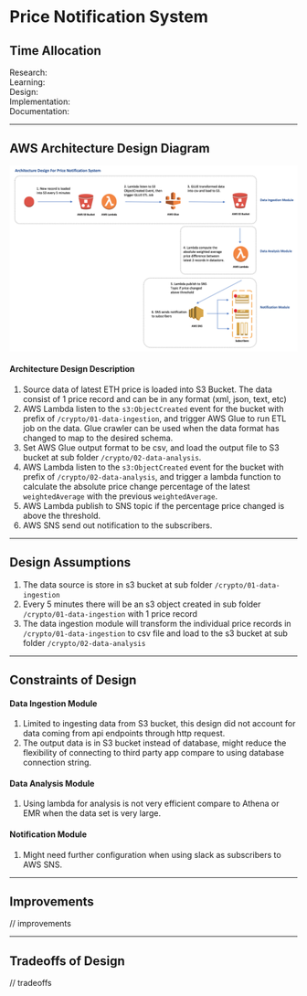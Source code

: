 # Price Notification System

## Time Allocation
Research:  
Learning:  
Design:  
Implementation:  
Documentation:  

----
## AWS Architecture Design Diagram
![alt price notification aws architecture design diagram](price-notification-architecture-design.png)

#### Architecture Design Description
1. Source data of latest ETH price is loaded into S3 Bucket. The data consist of 1 price record and can be in any format (xml, json, text, etc)
2. AWS Lambda listen to the `s3:ObjectCreated` event for the bucket with prefix of `/crypto/01-data-ingestion`, and trigger AWS Glue to run ETL job on the data. Glue crawler can be used when the data format has changed to map to the desired schema.
3. Set AWS Glue output format to be csv, and load the output file to S3 bucket at sub folder `/crypto/02-data-analysis`.
4. AWS Lambda listen to the `s3:ObjectCreated` event for the bucket with prefix of `/crypto/02-data-analysis`, and trigger a lambda function to calculate the absolute price change percentage of the latest `weightedAverage` with the previous `weightedAverage`.
5. AWS Lambda publish to SNS topic if the percentage price changed is above the threshold.
6. AWS SNS send out notification to the subscribers.


----
## Design Assumptions
1. The data source is store in s3 bucket at sub folder `/crypto/01-data-ingestion`
2. Every 5 minutes there will be an s3 object created in sub folder `/crypto/01-data-ingestion` with 1 price record
3. The data ingestion module will transform the individual price records in `/crypto/01-data-ingestion` to csv file and load to the s3 bucket at sub folder `/crypto/02-data-analysis`

----
## Constraints of Design
#### Data Ingestion Module
1. Limited to ingesting data from S3 bucket, this design did not account for data coming from api endpoints through http request.
2. The output data is in S3 bucket instead of database, might reduce the flexibility of connecting to third party app compare to using database connection string.

#### Data Analysis Module
1. Using lambda for analysis is not very efficient compare to Athena or EMR when the data set is very large.

#### Notification Module
1. Might need further configuration when using slack as subscribers to AWS SNS.

----
## Improvements
// improvements

----
## Tradeoffs of Design
// tradeoffs 
